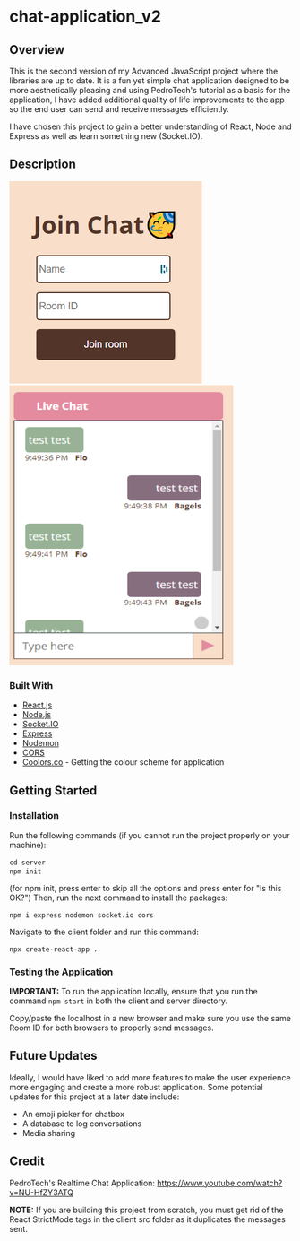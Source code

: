 # chat-application_v2

## Overview

This is the second version of my Advanced JavaScript project where the libraries are up to date. It is a fun yet simple chat application designed to be more aesthetically pleasing and using PedroTech's tutorial as a basis for the application, I have added additional quality of life improvements to the app so the end user can send and receive messages efficiently. 

I have chosen this project to gain a better understanding of React, Node and Express as well as learn something new (Socket.IO).

## Description
<img src="Screenshot2.PNG" alt="picture of sample chatbox"> 
<img src="ChatScreenshot.PNG" alt="picture of sample chatbox" height="500" width="400"> 

### Built With

* [React.js](https://reactjs.org/)
* [Node.js](https://nodejs.org/en/)
* [Socket.IO](https://socket.io/)
* [Express](https://expressjs.com/)
* [Nodemon](https://www.npmjs.com/package/nodemon)
* [CORS](https://developer.mozilla.org/en-US/docs/Web/HTTP/CORS)
* [Coolors.co](https://coolors.co/) - Getting the colour scheme for application

## Getting Started

### Installation

Run the following commands (if you cannot run the project properly on your machine):
```
cd server
npm init
```
(for npm init, press enter to skip all the options and press enter for "Is this OK?")
Then, run the next command to install the packages:
```
npm i express nodemon socket.io cors
```
Navigate to the client folder and run this command:
```
npx create-react-app .
```
### Testing the Application

**IMPORTANT:** To run the application locally, ensure that you run the command ```npm start``` in both the client and server directory.

Copy/paste the localhost in a new browser and make sure you use the same Room ID for both browsers to properly send messages.

## Future Updates
Ideally, I would have liked to add more features to make the user experience more engaging and create a more robust application. Some potential updates for this project at a later date include:

* An emoji picker for chatbox
* A database to log conversations
* Media sharing

## Credit 
PedroTech's Realtime Chat Application: https://www.youtube.com/watch?v=NU-HfZY3ATQ

**NOTE:** If you are building this project from scratch, you must get rid of the React StrictMode tags in the client src folder as it duplicates the messages sent.
